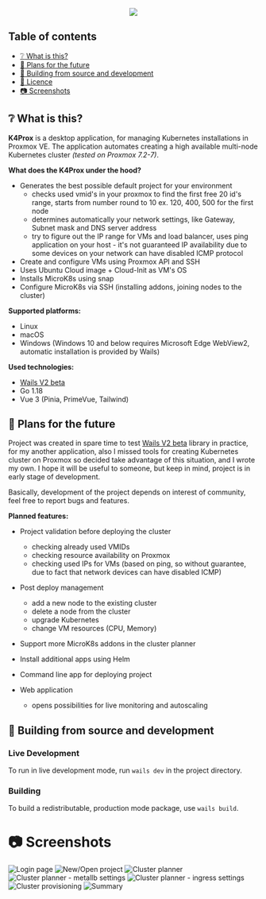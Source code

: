 <p align="center">
  <img src="././screenshots/logo.png">
</p>

## Table of contents
 - [:grey_question: What is this?](#what-is-this)
 - [:pushpin: Plans for the future](#plans-for-the-future)
 - [:hammer: Building from source and development](#building-from-source-and-development)
 - [:blue_book: Licence](./LICENCE)
 - [:camera: Screenshots](#screenshots)

## :grey_question: What is this?
**K4Prox** is a desktop application, for managing Kubernetes installations in Proxmox VE.
The application automates creating a high available multi-node Kubernetes cluster
*(tested on Proxmox 7.2-7)*.

**What does the K4Prox under the hood?**
- Generates the best possible default project for your environment
  * checks used vmid's in your proxmox to find the first free 20 id's
    range, starts from number round to 10 ex. 120, 400, 500 for the first node
  * determines automatically your network settings, like Gateway, Subnet mask and DNS server address
  * try to figure out the IP range for VMs and load balancer, uses ping
    application on your host - it's not guaranteed IP availability due to some devices on your network can have disabled ICMP protocol
- Create and configure VMs using Proxmox API and SSH
- Uses Ubuntu Cloud image + Cloud-Init as VM's OS
- Installs MicroK8s using snap
- Configure MicroK8s via SSH (installing addons, joining nodes to the cluster)

**Supported platforms:**
 - Linux
 - macOS
 - Windows (Windows 10 and below requires Microsoft Edge WebView2, automatic installation is provided by Wails)

**Used technologies:**
- [Wails V2 beta](https://wails.io/) 
- Go 1.18
- Vue 3 (Pinia, PrimeVue, Tailwind)

## :pushpin: Plans for the future

Project was created in spare time to test [Wails V2 beta](https://wails.io/) library in practice, for my another application,
also I missed tools for creating Kubernetes cluster on Proxmox so decided take advantage of this situation,
and I wrote my own. I hope it will be useful to someone, but keep in mind, project is in early stage of development.

Basically, development of the project depends on interest of community, feel free to report bugs and features.

**Planned features:**
- Project validation before deploying the cluster
  * checking already used VMIDs
  * checking resource availability on Proxmox
  * checking used IPs for VMs (based on ping, so without guarantee, due to fact that network devices can have disabled ICMP)
- Post deploy management
  * add a new node to the existing cluster
  * delete a node from the cluster
  * upgrade Kubernetes
  * change VM resources (CPU, Memory)

- Support more MicroK8s addons in the cluster planner
- Install additional apps using Helm
- Command line app for deploying project
- Web application
  * opens possibilities for live monitoring and autoscaling

## :hammer: Building from source and development

### Live Development
To run in live development mode, run `wails dev` in the project directory.

### Building
To build a redistributable, production mode package, use `wails build`.

# :camera: Screenshots
![Login page](./screenshots/1.png)
![New/Open project](./screenshots/2.png)
![Cluster planner](./screenshots/3.png)
![Cluster planner - metallb settings](./screenshots/3_5.png)
![Cluster planner - ingress settings](./screenshots/3_6.png)
![Cluster provisioning](./screenshots/4.png)
![Summary](./screenshots/5.png)